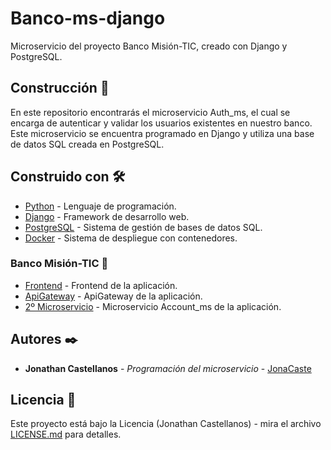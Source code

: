 # Banco-ms-django
Microservicio del proyecto Banco Misión-TIC, creado con Django y PostgreSQL.

## Construcción 🚀

En este repositorio encontrarás el microservicio Auth_ms, el cual se encarga de autenticar y validar los usuarios existentes en nuestro banco. Este microservicio se encuentra programado en Django y utiliza una base de datos SQL creada en PostgreSQL. 

## Construido con 🛠️

* [Python](https://www.python.org/) - Lenguaje de programación.
* [Django](https://www.djangoproject.com/) - Framework de desarrollo web.
* [PostgreSQL](https://www.postgresql.org/) - Sistema de gestión de bases de datos SQL.
* [Docker](https://www.docker.com/) - Sistema de despliegue con contenedores.

### Banco Misión-TIC 📌

* [Frontend](https://github.com/JonaCaste/Banco-frontend) - Frontend de la aplicación.
* [ApiGateway](https://github.com/JonaCaste/Banco-APIGateway) - ApiGateway de la aplicación.
* [2º Microservicio](https://github.com/JonaCaste/Banco-ms-SpringBoot) - Microservicio Account_ms de la aplicación.

## Autores ✒️

* **Jonathan Castellanos** - *Programación del microservicio* - [JonaCaste](https://github.com/JonaCaste)

## Licencia 📄

Este proyecto está bajo la Licencia (Jonathan Castellanos) - mira el archivo [LICENSE.md](LICENSE.md) para detalles.